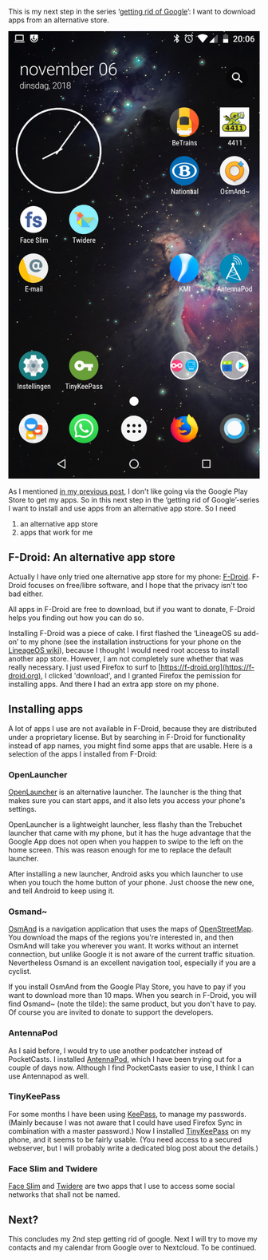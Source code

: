 <!--
.. title: Apps: F-Droid to the rescue
.. slug: apps-f-droid-to-the-rescue
.. date: 2018-11-10 20:09:53 UTC+01:00
.. tags: google, grog, privacy, android
.. category: 
.. link: 
.. description: Trying an alternative app store
.. type: text
-->

This is my next step in the series &lsquo;[getting rid of
Google](/en/categories/grog/)&rsquo;: I want to download apps from an alternative store.

<!-- TEASER_END -->

![my LinageOS desktop](/galleries/grog/desktop.png)

As I mentioned [in my previous post](/en/posts/getting-rid-of-google/), I don't like going via
the Google Play Store to get my apps. So in this next step in the &lsquo;getting rid of
Google&rsquo;-series
I want to install and use apps from an alternative app store. So I need 

1. an alternative app store
2. apps that work for me

## F-Droid: An alternative app store

Actually I have only tried one alternative app store for my phone:
[F-Droid](https://f-droid.org). F-Droid focuses on free/libre software, and I hope that
the privacy isn't too bad either.

All apps in F-Droid are free to download, but if you want to donate, F-Droid helps you
finding out how you can do so.

Installing F-Droid was a piece of cake. I first flashed the &lsquo;LineageOS su
add-on&rsquo; to my phone (see the installation instructions for your phone on the
[LineageOS wiki](https://wiki.lineageos.org/devices/)), because I thought I would need root access to install another
app store. However, I am not
completely sure whether that was really necessary. I just used
Firefox to surf to [https://f-droid.org](https://f-droid.org), I clicked 'download', and I
granted Firefox the pemission for installing apps. And there I had an extra app store on my
phone.

## Installing apps

A lot of apps I use are not available in F-Droid, because they are distributed under a
proprietary license. But by searching in F-Droid for functionality instead of app names,
you might find some apps that are usable. Here is a selection of the apps I installed from F-Droid:

### OpenLauncher

[OpenLauncher](https://github.com/OpenLauncherTeam/openlauncher) is an alternative
launcher. The launcher is the thing that makes sure you can start apps, and it also lets you access
your phone's settings.

OpenLauncher is a lightweight launcher, less flashy than the Trebuchet launcher that came
with my phone, but it has the huge advantage that the Google App does not open when you
happen to swipe to the left on the home screen. This was reason enough for me to replace
the default launcher.

After installing a new launcher, Android asks you which launcher to use when you touch the
home button of your phone. Just choose the new one, and tell Android to keep using it.

### Osmand~

[OsmAnd](https://osmand.net/) is a navigation application that uses the maps of
[OpenStreetMap](https://www.openstreetmap.org/). You download the maps of the regions
you're interested in, and then OsmAnd will take you wherever you want. It works without an
internet connection, but unlike Google it is not aware of the current traffic situation.
Nevertheless Osmand is an excellent navigation tool, especially if you are a cyclist.

If you install OsmAnd from the Google Play Store, you have to pay if you want to download
more than 10 maps. When you search in F-Droid, you will find Osmand~ (note the tilde): 
the same product, but you don't have to pay. Of course you are invited to donate to support
the developers.

### AntennaPod

As I said before, I would try to use another podcatcher instead of PocketCasts. I installed
[AntennaPod](https://antennapod.org/), which I have been trying out for a couple of days
now. Although I find PocketCasts easier to use, I think I can use Antennapod as well.

### TinyKeePass

For some months I have been using [KeePass](https://keepass.info/), to manage my passwords.
(Mainly because I was not aware that I could have used Firefox Sync in combination with a
master password.) Now I installed [TinyKeePass](https://github.com/sorz/TinyKeePass)
on my phone, and it seems to be fairly usable. (You need access to a secured webserver, but
I will probably write a dedicated blog post about the details.)

### Face Slim and Twidere

[Face Slim](https://github.com/indywidualny/FaceSlim) and
[Twidere](https://github.com/TwidereProject/Twidere-Android) are two apps that I use to
access some social networks that shall not be named.

## Next?

This concludes my 2nd step getting rid of google. Next I will try to move my contacts and
my calendar from Google over to Nextcloud. To be continued.

